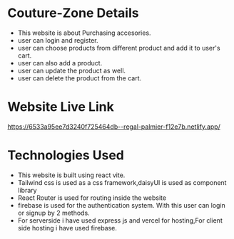 # Couture-Zone Details
- This website is about Purchasing accesories.
- user can login and register.
- user can choose products from different product and add it to user's cart.
- user can also add a product.
- user can update the product as well.
- user can delete the product from the cart.


# Website Live Link
https://6533a95ee7d3240f725464db--regal-palmier-f12e7b.netlify.app/


# Technologies Used
- This website is built using react vite.
- Tailwind css is used as a css framework,daisyUI is used as component library
- React Router is used for routing inside the website
- firebase is used for the authentication system. With this user can login or signup by 2 methods.
- For serverside i have used express js and vercel for hosting,For client side hosting i have used firebase.



